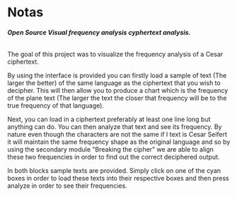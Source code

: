 # Notas
###### **Open Source Visual frequency analysis cyphertext analysis.**


The goal of this project was to visualize the frequency analysis of a Cesar ciphertext. 

By using the interface is provided you can firstly load a sample of text (The larger the better) of the same language as the ciphertext that you wish to decipher. This will then allow you to produce a chart which is the frequency of the plane text (The larger the text the closer that frequency will be to the true frequency of that language).

Next, you can load in a ciphertext preferably at least one line long but anything can do. You can then analyze that text and see its frequency. By nature even though the characters are not the same if I text is Cesar Seifert it will maintain the same frequency shape as the original language and so by using the secondary module "Breaking the cipher" we are able to align these two frequencies in order to find out the correct deciphered output.

In both blocks sample texts are provided. Simply click on one of the cyan boxes in order to load these texts into their respective boxes and then press analyze in order to see their frequencies.